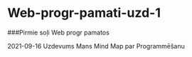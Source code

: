 # Web-progr-pamati-uzd-1
###Pirmie soļi Web progr pamatos

2021-09-16
Uzdevums
Mans Mind Map par Programmēšanu
